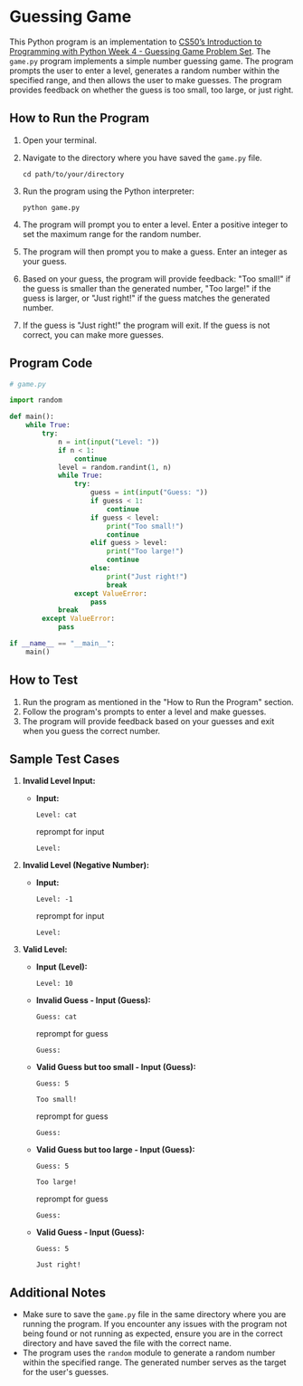 # Guessing Game

This Python program is an implementation to [CS50’s Introduction to Programming with Python Week 4 - Guessing Game Problem Set](https://cs50.harvard.edu/python/2022/psets/4/game/). The `game.py` program implements a simple number guessing game. The program prompts the user to enter a level, generates a random number within the specified range, and then allows the user to make guesses. The program provides feedback on whether the guess is too small, too large, or just right.

## How to Run the Program

1. Open your terminal.
2. Navigate to the directory where you have saved the `game.py` file.

   ```
   cd path/to/your/directory
   ```

3. Run the program using the Python interpreter:

   ```
   python game.py
   ```

4. The program will prompt you to enter a level. Enter a positive integer to set the maximum range for the random number.

5. The program will then prompt you to make a guess. Enter an integer as your guess.

6. Based on your guess, the program will provide feedback: "Too small!" if the guess is smaller than the generated number, "Too large!" if the guess is larger, or "Just right!" if the guess matches the generated number.

7. If the guess is "Just right!" the program will exit. If the guess is not correct, you can make more guesses.

## Program Code

```python
# game.py

import random

def main():
    while True:
        try:
            n = int(input("Level: "))
            if n < 1:
                continue
            level = random.randint(1, n)
            while True:
                try:
                    guess = int(input("Guess: "))
                    if guess < 1:
                        continue
                    if guess < level:
                        print("Too small!")
                        continue
                    elif guess > level:
                        print("Too large!")
                        continue
                    else:
                        print("Just right!")
                        break
                except ValueError:
                    pass
            break
        except ValueError:
            pass

if __name__ == "__main__":
    main()
```

## How to Test

1. Run the program as mentioned in the "How to Run the Program" section.
2. Follow the program's prompts to enter a level and make guesses.
3. The program will provide feedback based on your guesses and exit when you guess the correct number.

## Sample Test Cases

1. **Invalid Level Input:**
   - **Input:**
     ```
     Level: cat
     ```
     reprompt for input
     ```
     Level:
     ```

2. **Invalid Level (Negative Number):**
   - **Input:**
     ```
     Level: -1
     ```
     reprompt for input
     ```
     Level:
     ```

3. **Valid Level:**
   - **Input (Level):**
     ```
     Level: 10
     ```
   - **Invalid Guess - Input (Guess):**
     ```
     Guess: cat
     ```
     reprompt for guess
     ```
     Guess:
     ```
   - **Valid Guess but too small - Input (Guess):**
     ```
     Guess: 5
     ```
     ```
     Too small!
     ```
     reprompt for guess
     ```
     Guess:
     ```
   - **Valid Guess but too large - Input (Guess):**
     ```
     Guess: 5
     ```
     ```
     Too large!
     ```
     reprompt for guess
     ```
     Guess:
     ```
   - **Valid Guess - Input (Guess):**
     ```
     Guess: 5
     ```
     ```
     Just right!
     ```

## Additional Notes

- Make sure to save the `game.py` file in the same directory where you are running the program. If you encounter any issues with the program not being found or not running as expected, ensure you are in the correct directory and have saved the file with the correct name.
- The program uses the `random` module to generate a random number within the specified range. The generated number serves as the target for the user's guesses.